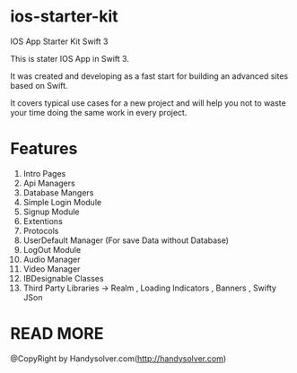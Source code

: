 # ios-starter-kit
IOS App Starter Kit Swift 3

This is stater IOS App in Swift 3.

It was created and developing as a fast start for building an advanced sites based on Swift.

It covers typical use cases for a new project and will help you not to waste your time doing the same work in every project.


# Features

1. Intro Pages 
2. Api Managers
3. Database Mangers 
4. Simple Login Module
5. Signup Module
6. Extentions
7. Protocols
8. UserDefault Manager (For save Data without Database)
9. LogOut Module
10. Audio Manager
11. Video Manager
12. IBDesignable Classes
13. Third Party Libraries -> Realm , Loading Indicators , Banners , Swifty JSon

# READ MORE

@CopyRight by Handysolver.com(http://handysolver.com)
